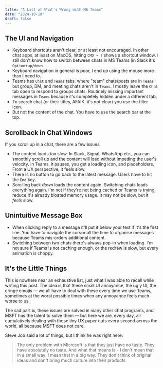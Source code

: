 ```yaml
---
title: "A List of What's Wrong with MS Teams"
date: "2024-10-18"
draft: false
---
```


## The UI and Navigation

- Keyboard shortcuts aren't clear, or at least not encouraged. In other chat apps, at least on MacOS, hitting `CMD + ?` shows a shortcut window. I still don't know how to switch between chats in MS Teams (in Slack it's `Option+up/down`
- Keyboard navigation in general is poor, I end up using the mouse more than I need to.
- Teams has `Chat` and `Teams` tabs, where "team" chats/posts are in `Teams` but group, DM, and meeting chats aren't in `Teams`. I mostly leave the `Chat` tab open to respond to groups chats. Routinely missing important messages in `Teams` because it's completely hidden under a different tab.
- To search chat (or their titles, AFAIK, it's not clear) you use the filter icon.
- But not the content of the chat. You have to use the search bar at the top.

## Scrollback in Chat Windows

If you scroll up in a chat, there are a few issues

- The content loads too slow. In Slack, Signal, WhatsApp etc., you can smoothly scroll up and the content will load without impeding the user's velocity. In Teams, it pauses, you get a loading icon, and placeholders. From a UX perspective, it feels slow.
- There is no button to go back to the latest message. Users have to hit the `End` key.
- Scrolling back _down_ loads the content again. Switching chats loads everything again. I'm not if they're not being cached or Teams is trying reduce it's already bloated memory usage. It may not be slow, but it _feels_ slow.

## Unintuitive Message Box

- When clicking reply to a message it'll put it below your text if it's the first line. You have to navigate the cursor all the time to organise messages because Teams mis-orders additional content.
- Switching between two chats there's always pop-in when loading. I'm not sure if Teams is not caching enough, or the redraw is slow, but every animation is choppy.

## It's the Little Things

This is nowhere near an exhaustive list, just what I was able to recall while writing this post. The idea is that these small UI annoyance, the ugly UI, the cringe emojis — we all have to deal with these every time we use Teams, sometimes at the worst possible times when any annoyance feels much worse to us.

The sad part is, these issues are solved in many other chat programs, and MSFT has the talent to solve them — but here we are, every day, all cumulatively dealing with these tiny UX paper cuts every second across the world, all because MSFT does not care.

Steve Job said a lot of things, but I think he was right here:

> The only problem with Microsoft is that they just have no taste. They have absolutely no taste. And what that means is - I don't mean that in a small way. I mean that in a big way. They don't think of original ideas and don't bring much culture into their products.
